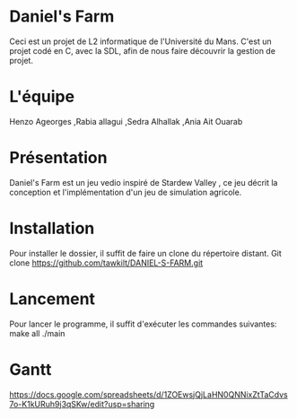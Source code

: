# Daniel's Farm
Ceci est un projet de L2 informatique de l'Université du Mans. C'est un projet codé en C, avec la SDL, afin de nous faire découvrir la gestion de projet. 

# L'équipe 
Henzo Ageorges ,Rabia allagui ,Sedra Alhallak ,Ania Ait Ouarab
# Présentation 
Daniel's Farm est un jeu vedio inspiré de Stardew Valley , ce jeu décrit la conception et l'implémentation d'un jeu de simulation agricole.
# Installation
Pour installer le dossier, il suffit de faire un clone du répertoire distant. Git clone https://github.com/tawkilt/DANIEL-S-FARM.git 
# Lancement
Pour lancer le programme, il suffit d'exécuter les commandes suivantes: make all ./main
# Gantt 
https://docs.google.com/spreadsheets/d/1ZOEwsjQjLaHN0QNNixZtTaCdvs7o-K1kURuh9j3qSKw/edit?usp=sharing